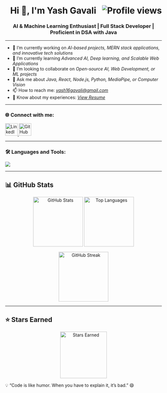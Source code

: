 <h1 align="center">
  Hi 👋, I'm Yash Gavali
  <img align="right" src="https://komarev.com/ghpvc/?username=yashgavali&label=Profile%20views&color=0e75b6&style=flat" alt="Profile views"/>
</h1>

<h3 align="center">AI & Machine Learning Enthusiast | Full Stack Developer | Proficient in DSA with Java</h3>

---

- 🔭 I’m currently working on *AI-based projects, MERN stack applications, and innovative tech solutions*
- 🌱 I’m currently learning *Advanced AI, Deep learning, and Scalable Web Applications*
- 👯 I’m looking to collaborate on *Open-source AI, Web Development, or ML projects*
- 💬 Ask me about *Java, React, Node.js, Python, MediaPipe, or Computer Vision*
- 📫 How to reach me: *yash16gavali@gmail.com*
- 📄 Know about my experiences: [*View Resume*](./Yash_Gavali_viit.pdf)

---

### 🌐 Connect with me:
<p align="left">
  <a href="https://www.linkedin.com/in/yash-gavali-5aa908290/" target="_blank">
    <img src="https://skillicons.dev/icons?i=linkedin" height="40" alt="LinkedIn"/>
  </a>
  <a href="https://github.com/btwimyash" target="_blank">
    <img src="https://skillicons.dev/icons?i=github" height="40" alt="GitHub"/>
  </a>
</p>

---

### 🛠 Languages and Tools:
<p align="left">
  <img src="https://skillicons.dev/icons?i=java,python,cpp,javascript,react,nodejs,express,mongodb,html,css" />
</p>

---

## 📊 GitHub Stats

<p align="center">
  <!-- GitHub Stats -->
  <img src="https://github-readme-stats.vercel.app/api?username=btwimyash&show_icons=true&theme=tokyonight" alt="GitHub Stats" height="160"/>
  
  <!-- Top Languages -->
  <img src="https://github-readme-stats.vercel.app/api/top-langs/?username=btwimyash&layout=compact&theme=tokyonight" alt="Top Languages" height="160"/>
</p>

<!-- GitHub Streak -->
<p align="center">
  <img src="https://github-readme-streak-stats.herokuapp.com?user=btwimyash&theme=tokyonight" alt="GitHub Streak" height="160"/>
</p>

---
## ⭐ Stars Earned
<p align="center">
  <img src="https://github-readme-stats.vercel.app/api?username=btwimyash&show_icons=true&hide_title=true&hide=prs,issues,contribs&count_private=true&theme=tokyonight" alt="Stars Earned" height="150"/>
</p>

💡 “Code is like humor. When you have to explain it, it’s bad.” 😄
